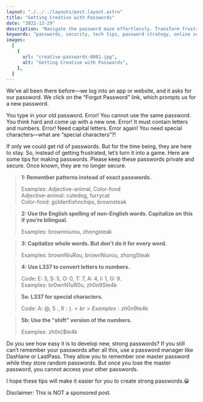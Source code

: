 ```yaml
---
layout: "./../../layouts/post.layout.astro"
title: "Getting Creative with Passwords"
date: "2022-12-29"
description: "Navigate the password maze effortlessly. Transform frustration into strategy with creative tips for crafting secure, memorable passwords. Tech solutions for everyone."
keywords: "passwords, security, tech tips, password strategy, online security, password management, strong passwords, tech solutions, cybersecurity, password game"
images:
  [
    {
      url: "creative-passwords-0001.jpg",
      alt: "Getting Creative with Passwords",
    },
  ]
---
```


We’ve all been there before—we log into an app or website, and it asks for our password. We click on the “Forgot Password” link, which prompts us for a new password.

You type in your old password. Error! You cannot use the same password. You think hard and come up with a new one. Error! It must contain letters and numbers. Error! Need capital letters. Error again! You need special characters—what are “special characters”?!

If only we could get rid of passwords. But for the time being, they are here to stay. So, instead of getting frustrated, let’s turn it into a game. Here are some tips for making passwords. Please keep these passwords private and secure. Once known, they are no longer secure.

> **1: Remember patterns instead of exact passwords.**
>
> Examples: Adjective-animal, Color-food<br>
> Adjective-animal: cutedog, furrycat<br>
> Color-food: goldenfishnchips, brownsteak

> **2: Use the English spelling of non-English words. Capitalize on this if you’re bilingual.**
>
> Examples: brownniurou, zhongsteak

> **3: Capitalize whole words. But don’t do it for every word.**
>
> Examples: brownNiuRou, brownNiurou, zhongSteak

> **4: Use L337 to convert letters to numbers.**
>
> Code: E: 3, S: 5, O: 0, T: 7, A: 4, I: 1, G: 9.<br>
> Examples: br0wnN1uR0u, zh0n9Ste4k

> **5a: L337 for special characters.**
>
> Code: A: @, 5 :$, 9: ).<br>
> Examples: zh0n9$te4k

> **5b: Use the “shift” version of the numbers.**
>
> Examples: zh0n)$te4k

Do you see how easy it is to develop new, strong passwords? If you still can’t remember your passwords after all this, use a password manager like Dashlane or LastPass. They allow you to remember one master password while they store random passwords. But once you lose the master password, you cannot access your other passwords.

I hope these tips will make it easier for you to create strong passwords.😀

Disclaimer: This is NOT a sponsored post.
